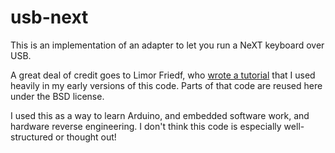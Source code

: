 # usb-next #

This is an implementation of an adapter to let you run a NeXT keyboard over USB.

A great deal of credit goes to Limor Friedf, who [wrote a
tutorial](https://learn.adafruit.com/usb-next-keyboard-with-arduino-micro/code)
that I used heavily in my early versions of this code. Parts of that code are
reused here under the BSD license.

I used this as a way to learn Arduino, and embedded software work, and hardware
reverse engineering. I don't think this code is especially well-structured or
thought out!

